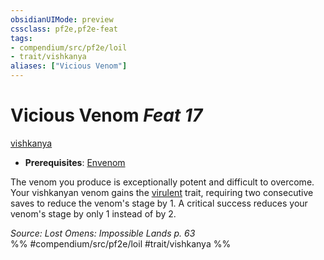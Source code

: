 ```yaml
---
obsidianUIMode: preview
cssclass: pf2e,pf2e-feat
tags:
- compendium/src/pf2e/loil
- trait/vishkanya
aliases: ["Vicious Venom"]
---
```

# Vicious Venom  *Feat 17*  
[vishkanya](../../Rules/traits/vishkanya-loil.md)  

- **Prerequisites**: [Envenom](../../Rules/actions/envenom-loil.md)

The venom you produce is exceptionally potent and difficult to overcome. Your vishkanyan venom gains the [virulent](../../Rules/traits/virulent.md) trait, requiring two consecutive saves to reduce the venom's stage by 1. A critical success reduces your venom's stage by only 1 instead of by 2.

*Source: Lost Omens: Impossible Lands p. 63*  
%% #compendium/src/pf2e/loil #trait/vishkanya %%